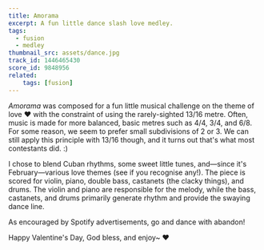 ```yaml
---
title: Amorama
excerpt: A fun little dance slash love medley.
tags:
  - fusion
  - medley
thumbnail_src: assets/dance.jpg
track_id: 1446465430
score_id: 9848956
related:
    tags: [fusion]
---
```


_Amorama_ was composed for a fun little musical challenge on the theme of love ❤️ with the constraint of using the rarely-sighted 13/16 metre. Often, music is made for more balanced, basic metres such as 4/4, 3/4, and 6/8. For some reason, we seem to prefer small subdivisions of 2 or 3. We can still apply this principle with 13/16 though, and it turns out that's what most contestants did. :)

I chose to blend Cuban rhythms, some sweet little tunes, and—since it's February—various love themes (see if you recognise any!). The piece is scored for violin, piano, double bass, castanets (the clacky things), and drums. The violin and piano are responsible for the melody, while the bass, castanets, and drums primarily generate rhythm and provide the swaying dance line.

As encouraged by Spotify advertisements, go and dance with abandon!

Happy Valentine's Day, God bless, and enjoy~ ❤️
